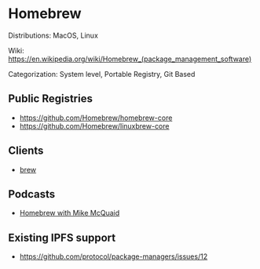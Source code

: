 # Homebrew

Distributions: MacOS, Linux

Wiki: https://en.wikipedia.org/wiki/Homebrew_(package_management_software)

Categorization: System level, Portable Registry, Git Based

## Public Registries

- https://github.com/Homebrew/homebrew-core
- https://github.com/Homebrew/linuxbrew-core

## Clients

- [brew](https://github.com/Homebrew/brew)

## Podcasts

- [Homebrew with Mike McQuaid](https://manifest.fm/1)

## Existing IPFS support

- https://github.com/protocol/package-managers/issues/12
